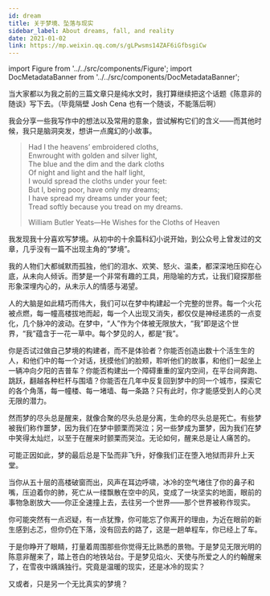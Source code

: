 ```yaml
---
id: dream
title: 关于梦境、坠落与现实
sidebar_label: About dreams, fall, and reality
date: 2021-01-02
link: https://mp.weixin.qq.com/s/gLPwsms14ZAF6iGfbsgiCw
---
```


import Figure from '../../src/components/Figure';
import DocMetadataBanner from '../../src/components/DocMetadataBanner';

<DocMetadataBanner frontMatter={frontMatter} />

当大家都以为我之前的三篇文章只是纯水文时，我打算继续把这个话题《陈意非的随谈》写下去。（毕竟隔壁 Josh Cena 也有一个随谈，不能落后啊）

我会分享一些我写作中的想法以及常用的意象，尝试解构它们的含义——而其他时候，我只是脑洞突发，想讲一点魔幻的小故事。

> Had I the heavens’ embroidered cloths,  
> Enwrought with golden and silver light,  
> The blue and the dim and the dark cloths  
> Of night and light and the half light,  
> I would spread the cloths under your feet:  
> But I, being poor, have only my dreams;  
> I have spread my dreams under your feet;  
> Tread softly because you tread on my dreams.
>
> William Butler Yeats—He Wishes for the Cloths of Heaven

我发现我十分喜欢写梦境。从初中的十余篇科幻小说开始，到公众号上曾发过的文章，几乎没有一篇不出现主角的“梦境”。

我的人物们大都缄默而孤独，他们的泪水、欢笑、怒火、温柔，都深深地压抑在心底，从未向人倾诉。而梦是一个非常有趣的工具，用隐喻的方式，让我们窥探那些形象深埋内心的，从未示人的情感与渴望。

人的大脑是如此精巧而伟大，我们可以在梦中构建起一个完整的世界。每一个火花被点燃，每一幢高楼拔地而起，每一个人出现又消失，都仅仅是神经递质的一点变化，几个脉冲的波动。在梦中，“人”作为个体被无限放大，“我”即是这个世界，“我”蕴含于一花一草中。每个梦见的人，都是“我”。

你是否试过做自己梦境的构建者，而不是体验者？你能否创造出数十个活生生的人，和他们中的每一个对话，抚摸他们的脸颊，聆听他们的故事，和他们一起坐上一辆冲向夕阳的吉普车？你能否构建出一个障碍重重的室内空间，在平台间奔跑、跳跃，翻越各种栏杆与围墙？你能否在几年中反复回到梦中的同一个城市，探索它的各个角落，每一幢楼、每一堵墙、每一条路？只有此时，你才能感受到人的心灵无限的潜力。

然而梦的尽头总是醒来，就像合聚的尽头总是分离，生命的尽头总是死亡。有些梦被我们称作噩梦，因为我们在梦中颤栗而哭泣；另一些梦成为噩梦，因为我们在梦中笑得太灿烂，以至于在醒来时颤栗而哭泣。无论如何，醒来总是让人痛苦的。

可能正因如此，梦的最后总是下坠而非飞升，好像我们正在堕入地狱而非升上天堂。

<Figure src="/img/./docs/Stories/dream/JGibibkelET69KSYobCgBALSL5DmFHicXQ0QWuZyuHm9tkfIvR1O78FibXGqI7HZB8bAm7VSHbD1uHtT2yhZO7On2A.jpeg"></Figure>

当你从五十层的高楼破窗而出，风声在耳边呼啸，冰冷的空气堵住了你的鼻子和嘴，压迫着你的肺，死亡从一缕飘散在空中的风，变成了一块坚实的地面，眼前的事物急剧放大——你正全速撞上去，去往另一个世界——那个世界被称作现实。

你可能突然有一点迟疑，有一点犹豫，你可能忘了你离开的理由，为近在眼前的新生感到忐忑，但你仍在下落，没有回去的路了，这是一趟单程车，你已经上了车。

于是你睁开了眼睛，打量着周围那些你觉得无比熟悉的景物。于是梦见无限光明的陈意非醒来了，踏上苍白的地铁站台。于是梦见焰火、天使与所爱之人的约翰醒来了，在雪夜中踽踽独行。究竟是温暖的现实，还是冰冷的现实？

又或者，只是另一个无比真实的梦境？
